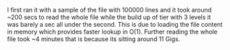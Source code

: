 I first ran it with a sample of the file with 100000 lines and it took around ~200 secs to read the whole file while the build up of tier with 3 levels it was barely a sec all under the second. This is due to loading the file content in memory which provides faster lookup in O(1). Further reading the whole file took ~4 minutes that is because its sitting around 11 Gigs. 
